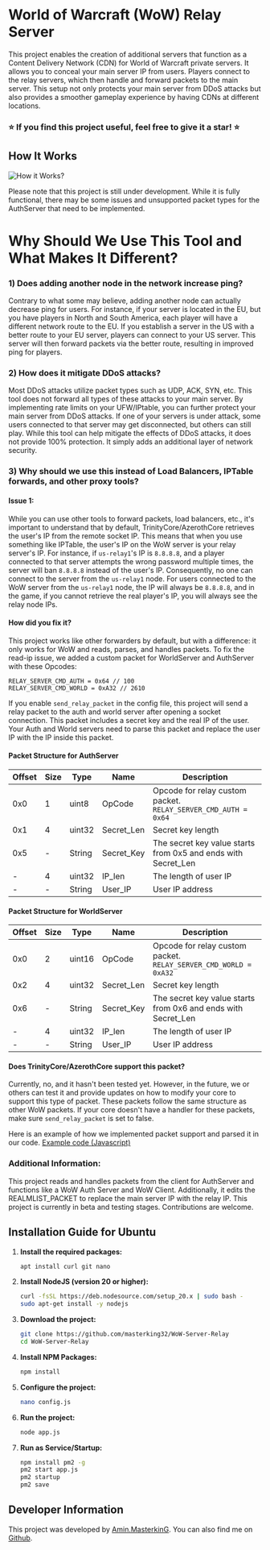 # World of Warcraft (WoW) Relay Server

This project enables the creation of additional servers that function as a Content Delivery Network (CDN) for World of Warcraft private servers. It allows you to conceal your main server IP from users. Players connect to the relay servers, which then handle and forward packets to the main server. This setup not only protects your main server from DDoS attacks but also provides a smoother gameplay experience by having CDNs at different locations.

### ⭐ If you find this project useful, feel free to give it a star! ⭐

## How It Works

![How it Works?](https://raw.githubusercontent.com/masterking32/WoW-Server-Relay/main/docs/how-works.png)

Please note that this project is still under development. While it is fully functional, there may be some issues and unsupported packet types for the AuthServer that need to be implemented.

# Why Should We Use This Tool and What Makes It Different?

### 1) Does adding another node in the network increase ping?

Contrary to what some may believe, adding another node can actually decrease ping for users. For instance, if your server is located in the EU, but you have players in North and South America, each player will have a different network route to the EU. If you establish a server in the US with a better route to your EU server, players can connect to your US server. This server will then forward packets via the better route, resulting in improved ping for players.

### 2) How does it mitigate DDoS attacks?

Most DDoS attacks utilize packet types such as UDP, ACK, SYN, etc. This tool does not forward all types of these attacks to your main server. By implementing rate limits on your UFW/IPtable, you can further protect your main server from DDoS attacks. If one of your servers is under attack, some users connected to that server may get disconnected, but others can still play. While this tool can help mitigate the effects of DDoS attacks, it does not provide 100% protection. It simply adds an additional layer of network security.

### 3) Why should we use this instead of Load Balancers, IPTable forwards, and other proxy tools?

#### Issue 1:

While you can use other tools to forward packets, load balancers, etc., it's important to understand that by default, TrinityCore/AzerothCore retrieves the user's IP from the remote socket IP. This means that when you use something like IPTable, the user's IP on the WoW server is your relay server's IP. For instance, if `us-relay1`'s IP is `8.8.8.8`, and a player connected to that server attempts the wrong password multiple times, the server will ban `8.8.8.8` instead of the user's IP. Consequently, no one can connect to the server from the `us-relay1` node. For users connected to the WoW server from the `us-relay1` node, the IP will always be `8.8.8.8`, and in the game, if you cannot retrieve the real player's IP, you will always see the relay node IPs.

#### How did you fix it?

This project works like other forwarders by default, but with a difference: it only works for WoW and reads, parses, and handles packets. To fix the read-ip issue, we added a custom packet for WorldServer and AuthServer with these Opcodes:

```
RELAY_SERVER_CMD_AUTH = 0x64 // 100
RELAY_SERVER_CMD_WORLD = 0xA32 // 2610
```

If you enable `send_relay_packet` in the config file, this project will send a relay packet to the auth and world server after opening a socket connection. This packet includes a secret key and the real IP of the user. Your Auth and World servers need to parse this packet and replace the user IP with the IP inside this packet.

#### Packet Structure for AuthServer

| Offset | Size | Type   | Name       | Description                                                    |
| ------ | ---- | ------ | ---------- | -------------------------------------------------------------- |
| 0x0    | 1    | uint8  | OpCode     | Opcode for relay custom packet. `RELAY_SERVER_CMD_AUTH = 0x64` |
| 0x1    | 4    | uint32 | Secret_Len | Secret key length                                              |
| 0x5    | -    | String | Secret_Key | The secret key value starts from 0x5 and ends with Secret_Len  |
| -      | 4    | uint32 | IP_len     | The length of user IP                                          |
| -      | -    | String | User_IP    | User IP address                                                |

#### Packet Structure for WorldServer

| Offset | Size | Type   | Name       | Description                                                      |
| ------ | ---- | ------ | ---------- | ---------------------------------------------------------------- |
| 0x0    | 2    | uint16 | OpCode     | Opcode for relay custom packet. `RELAY_SERVER_CMD_WORLD = 0xA32` |
| 0x2    | 4    | uint32 | Secret_Len | Secret key length                                                |
| 0x6    | -    | String | Secret_Key | The secret key value starts from 0x6 and ends with Secret_Len    |
| -      | 4    | uint32 | IP_len     | The length of user IP                                            |
| -      | -    | String | User_IP    | User IP address                                                  |

#### Does TrinityCore/AzerothCore support this packet?

Currently, no, and it hasn't been tested yet. However, in the future, we or others can test it and provide updates on how to modify your core to support this type of packet. These packets follow the same structure as other WoW packets. If your core doesn't have a handler for these packets, make sure `send_relay_packet` is set to false.

Here is an example of how we implemented packet support and parsed it in our code. [Example code (Javascript)](https://github.com/masterking32/WoW-Server-Relay/blob/3dd04460b4061ad9a081239206b80256514b4e0b/AuthSession.js#L226)

### Additional Information:

This project reads and handles packets from the client for AuthServer and functions like a WoW Auth Server and WoW Client. Additionally, it edits the REALMLIST_PACKET to replace the main server IP with the relay IP. This project is currently in beta and testing stages. Contributions are welcome.

## Installation Guide for Ubuntu

1. **Install the required packages:**

   ```bash
   apt install curl git nano
   ```

2. **Install NodeJS (version 20 or higher):**

   ```bash
   curl -fsSL https://deb.nodesource.com/setup_20.x | sudo bash -
   sudo apt-get install -y nodejs
   ```

3. **Download the project:**

   ```bash
   git clone https://github.com/masterking32/WoW-Server-Relay
   cd WoW-Server-Relay
   ```

4. **Install NPM Packages:**

   ```bash
   npm install
   ```

5. **Configure the project:**

   ```bash
   nano config.js
   ```

6. **Run the project:**

   ```bash
   node app.js
   ```
7. **Run as Service/Startup:**

   ```bash
   npm install pm2 -g
   pm2 start app.js
   pm2 startup
   pm2 save
   ```
   

## Developer Information

This project was developed by [Amin.MasterkinG](https://masterking32.com). You can also find me on [Github](https://github.com/masterking32).
